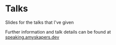 # Talks

Slides for the talks that I've given

Further information and talk details can be found at [speaking.amyskapers.dev](https://speaking.amyskapers.dev)
